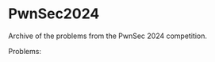 # PwnSec2024

Archive of the problems from the PwnSec 2024 competition.

Problems:

<!-- MDFT . !include_files,max_depth=2 -->
